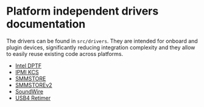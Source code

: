 # Platform independent drivers documentation

The drivers can be found in `src/drivers`. They are intended for onboard
and plugin devices, significantly reducing integration complexity and
they allow to easily reuse existing code across platforms.

* [Intel DPTF](dptf.md)
* [IPMI KCS](ipmi_kcs.md)
* [SMMSTORE](smmstore.md)
* [SMMSTOREv2](smmstorev2.md)
* [SoundWire](soundwire.md)
* [USB4 Retimer](retimer.md)
